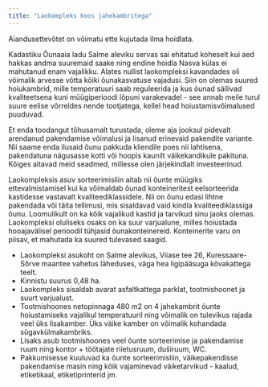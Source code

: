 ```yaml
---
title: "Laokompleks koos jahekambritega"
---
```


Aiandusettevõtet on võimatu ette kujutada ilma hoidlata.

Kadastiku Õunaaia ladu Salme aleviku servas sai ehitatud koheselt kui aed hakkas andma suuremaid saake ning endine hoidla Nasva külas ei mahutanud enam vajalikku. Alates nullist laokompleksi kavandades oli võimalik arvesse võtta kõiki õunakasvatuse vajadusi. Siin on olemas suured hoiukambrid, mille temperatuuri saab reguleerida ja kus õunad säilivad kvaliteetsena kuni müügiperioodi lõpuni varakevadel - see annab meile turul suure eelise võrreldes nende tootjatega, kellel head hoiustamisvõimalused puuduvad.

Et enda toodangut tõhusamalt turustada, oleme aja jooksul pidevalt arendanud pakendamise võimalusi ja lisanud erinevaid pakendite variante. Nii saame enda ilusaid õunu pakkuda kliendile poes nii lahtisena, pakendatuna nägusasse kotti või hoopis kaunilt väikekandikule pakituna. Kõiges aitavad meid seadmed, millesse olen järjekindlalt investeerinud.

Laokompleksis asuv sorteerimisliin aitab nii õunte müügiks ettevalmistamisel kui ka võimaldab õunad konteineritest eelsorteerida kastidesse vastavalt kvaliteediklassidele. Nii on õunu edasi lihtne pakendada või täita tellimusi, mis sisaldavad vaid kindla kvaliteediklassiga õunu. Loomulikult on ka kõik vajalikud kastid ja tarvikud sinu jaoks olemas.
Laokompleksi oluliseks osaks on ka suur varjualune, milles hoiustada hooajavälisel perioodil tühjasid õunakonteinereid. Konteinerite varu on piisav, et mahutada ka suured tulevased saagid.

- Laokompleksi asukoht on Salme alevikus, Viiase tee 26, Kuressaare-Sõrve maantee vahetus läheduses, väga hea ligipääsuga kõvakattega teelt.
- Kinnistu suurus 0,48 ha.
- Laokompleks sisaldab avarat asfaltkattega parklat, tootmishoonet ja suurt varjualust.
- Tootmishoones netopinnaga 480 m2 on 4 jahekambrit õunte hoiustamiseks vajalikul temperatuuril ning võimalik on tulevikus rajada veel üks lisakamber. Üks väike kamber on võimalik kohandada sügavkülmakambriks.
- Lisaks asub tootmishoones veel õunte sorteerimise ja pakendamise ruum ning kontor + töötajate riietusruum, duširuum, WC.
- Pakkumisesse kuuluvad ka õunte sorteerimisliin, väikepakendisse pakendamise masin ning kõik vajaminevad väiketarvikud - kaalud, etiketikaal, etiketiprinterid jm.
